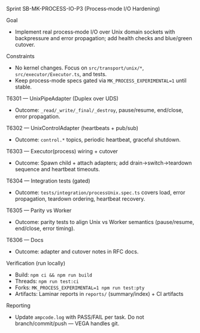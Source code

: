 Sprint SB-MK-PROCESS-IO-P3 (Process‑mode I/O Hardening)

Goal
- Implement real process‑mode I/O over Unix domain sockets with backpressure and error propagation; add health checks and blue/green cutover.

Constraints
- No kernel changes. Focus on `src/transport/unix/*`, `src/executor/Executor.ts`, and tests.
- Keep process-mode specs gated via `MK_PROCESS_EXPERIMENTAL=1` until stable.

T6301 — UnixPipeAdapter (Duplex over UDS)
- Outcome: `_read/_write/_final/_destroy`, pause/resume, end/close, error propagation.

T6302 — UnixControlAdapter (heartbeats + pub/sub)
- Outcome: `control.*` topics, periodic heartbeat, graceful shutdown.

T6303 — Executor(process) wiring + cutover
- Outcome: Spawn child + attach adapters; add drain→switch→teardown sequence and heartbeat timeouts.

T6304 — Integration tests (gated)
- Outcome: `tests/integration/processUnix.spec.ts` covers load, error propagation, teardown ordering, heartbeat recovery.

T6305 — Parity vs Worker
- Outcome: parity tests to align Unix vs Worker semantics (pause/resume, end/close, error timing).

T6306 — Docs
- Outcome: adapter and cutover notes in RFC docs.

Verification (run locally)
- Build: `npm ci && npm run build`
- Threads: `npm run test:ci`
- Forks: `MK_PROCESS_EXPERIMENTAL=1 npm run test:pty`
- Artifacts: Laminar reports in `reports/` (summary/index) + CI artifacts

Reporting
- Update `ampcode.log` with PASS/FAIL per task. Do not branch/commit/push — VEGA handles git.
